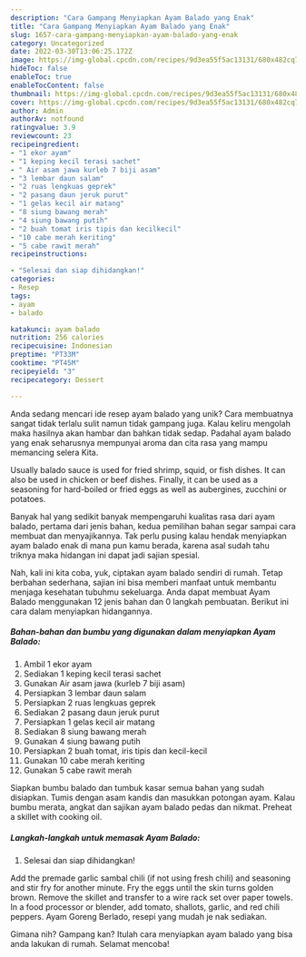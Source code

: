 ```yaml
---
description: "Cara Gampang Menyiapkan Ayam Balado yang Enak"
title: "Cara Gampang Menyiapkan Ayam Balado yang Enak"
slug: 1657-cara-gampang-menyiapkan-ayam-balado-yang-enak
category: Uncategorized
date: 2022-03-30T13:06:25.172Z
image: https://img-global.cpcdn.com/recipes/9d3ea55f5ac13131/680x482cq70/ayam-balado-foto-resep-utama.jpg
hideToc: false
enableToc: true
enableTocContent: false
thumbnail: https://img-global.cpcdn.com/recipes/9d3ea55f5ac13131/680x482cq70/ayam-balado-foto-resep-utama.jpg
cover: https://img-global.cpcdn.com/recipes/9d3ea55f5ac13131/680x482cq70/ayam-balado-foto-resep-utama.jpg
author: Admin
authorAv: notfound
ratingvalue: 3.9
reviewcount: 23
recipeingredient:
- "1 ekor ayam"
- "1 keping kecil terasi sachet"
- " Air asam jawa kurleb 7 biji asam"
- "3 lembar daun salam"
- "2 ruas lengkuas geprek"
- "2 pasang daun jeruk purut"
- "1 gelas kecil air matang"
- "8 siung bawang merah"
- "4 siung bawang putih"
- "2 buah tomat iris tipis dan kecilkecil"
- "10 cabe merah keriting"
- "5 cabe rawit merah"
recipeinstructions:

- "Selesai dan siap dihidangkan!"
categories:
- Resep
tags:
- ayam
- balado

katakunci: ayam balado 
nutrition: 256 calories
recipecuisine: Indonesian
preptime: "PT33M"
cooktime: "PT45M"
recipeyield: "3"
recipecategory: Dessert

---
```





Anda sedang mencari ide resep ayam balado yang unik? Cara membuatnya sangat tidak terlalu sulit namun tidak gampang juga. Kalau keliru mengolah maka hasilnya akan hambar dan bahkan tidak sedap. Padahal ayam balado yang enak seharusnya mempunyai aroma dan cita rasa yang mampu memancing selera Kita.





Usually balado sauce is used for fried shrimp, squid, or fish dishes. It can also be used in chicken or beef dishes. Finally, it can be used as a seasoning for hard-boiled or fried eggs as well as aubergines, zucchini or potatoes.

Banyak hal yang sedikit banyak mempengaruhi kualitas rasa dari ayam balado, pertama dari jenis bahan, kedua pemilihan bahan segar sampai cara membuat dan menyajikannya. Tak perlu pusing kalau hendak menyiapkan ayam balado enak di mana pun kamu berada, karena asal sudah tahu triknya maka hidangan ini dapat jadi sajian spesial.






Nah, kali ini kita coba, yuk, ciptakan ayam balado sendiri di rumah. Tetap berbahan sederhana, sajian ini bisa memberi manfaat untuk membantu menjaga kesehatan tubuhmu sekeluarga. Anda dapat membuat Ayam Balado menggunakan 12 jenis bahan dan 0 langkah pembuatan. Berikut ini cara dalam menyiapkan hidangannya.

<!--inarticleads1-->

##### Bahan-bahan dan bumbu yang digunakan dalam menyiapkan Ayam Balado:

1. Ambil 1 ekor ayam
1. Sediakan 1 keping kecil terasi sachet
1. Gunakan  Air asam jawa (kurleb 7 biji asam)
1. Persiapkan 3 lembar daun salam
1. Persiapkan 2 ruas lengkuas geprek
1. Sediakan 2 pasang daun jeruk purut
1. Persiapkan 1 gelas kecil air matang
1. Sediakan 8 siung bawang merah
1. Gunakan 4 siung bawang putih
1. Persiapkan 2 buah tomat, iris tipis dan kecil-kecil
1. Gunakan 10 cabe merah keriting
1. Gunakan 5 cabe rawit merah


Siapkan bumbu balado dan tumbuk kasar semua bahan yang sudah disiapkan. Tumis dengan asam kandis dan masukkan potongan ayam. Kalau bumbu merata, angkat dan sajikan ayam balado pedas dan nikmat. Preheat a skillet with cooking oil. 

<!--inarticleads2-->

##### Langkah-langkah untuk memasak Ayam Balado:


1. Selesai dan siap dihidangkan!

Add the premade garlic sambal chili (if not using fresh chili) and seasoning and stir fry for another minute. Fry the eggs until the skin turns golden brown. Remove the skillet and transfer to a wire rack set over paper towels. In a food processor or blender, add tomato, shallots, garlic, and red chili peppers. Ayam Goreng Berlado, resepi yang mudah je nak sediakan. 

Gimana nih? Gampang kan? Itulah cara menyiapkan ayam balado yang bisa anda lakukan di rumah. Selamat mencoba!
